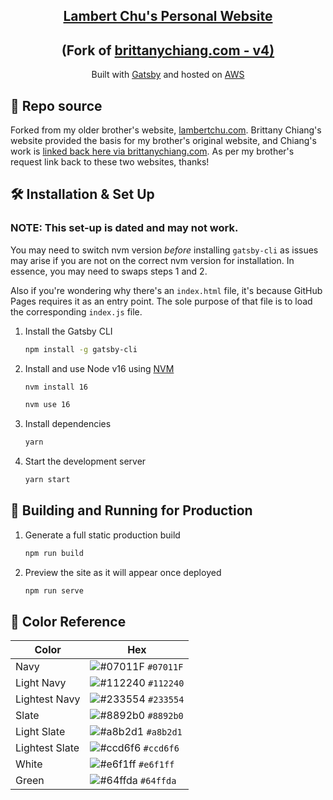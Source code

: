 <h2 align="center">
  <a href="https://lambertchu.com" target="_blank"> Lambert Chu's Personal Website</a>
</h2>
<h2 align="center">
   (Fork of <a href="https://brittanychiang.com" target="_blank"> brittanychiang.com - v4)</a>
</h2>

<p align="center">
  Built with <a href="https://www.gatsbyjs.org/" target="_blank">Gatsby</a> and hosted on <a href="https://aws.amazon.com" target="_blank">AWS</a>
</p>

## 🚨 Repo source

Forked from my older brother's website, [lambertchu.com](https://lambertchu.com). Brittany Chiang's website provided the basis for my brother's original website, and Chiang's work is [linked back here via brittanychiang.com](https://brittanychiang.com). As per my brother's request link back to these two websites, thanks!

## 🛠 Installation & Set Up

### NOTE: This set-up is dated and may not work.

You may need to switch nvm version _before_ installing `gatsby-cli` as issues may arise if you are not on the correct nvm version for installation. In essence, you may need to swaps steps 1 and 2.

Also if you're wondering why there's an `index.html` file, it's because GitHub Pages requires it as an entry point. The sole purpose of that file is to load the corresponding `index.js` file.

1. Install the Gatsby CLI

   ```sh
   npm install -g gatsby-cli
   ```

2. Install and use Node v16 using [NVM](https://github.com/nvm-sh/nvm)

   ```sh
   nvm install 16

   nvm use 16
   ```

3. Install dependencies

   ```sh
   yarn
   ```

4. Start the development server

   ```sh
   yarn start
   ```

## 🚀 Building and Running for Production

1. Generate a full static production build

   ```sh
   npm run build
   ```

1. Preview the site as it will appear once deployed

   ```sh
   npm run serve
   ```

## 🎨 Color Reference

| Color          | Hex                                                                |
| -------------- | ------------------------------------------------------------------ |
| Navy           | ![#07011F](https://via.placeholder.com/10/07011F?text=+) `#07011F` |
| Light Navy     | ![#112240](https://via.placeholder.com/10/07011F?text=+) `#112240` |
| Lightest Navy  | ![#233554](https://via.placeholder.com/10/303C55?text=+) `#233554` |
| Slate          | ![#8892b0](https://via.placeholder.com/10/8892b0?text=+) `#8892b0` |
| Light Slate    | ![#a8b2d1](https://via.placeholder.com/10/a8b2d1?text=+) `#a8b2d1` |
| Lightest Slate | ![#ccd6f6](https://via.placeholder.com/10/ccd6f6?text=+) `#ccd6f6` |
| White          | ![#e6f1ff](https://via.placeholder.com/10/e6f1ff?text=+) `#e6f1ff` |
| Green          | ![#64ffda](https://via.placeholder.com/10/64ffda?text=+) `#64ffda` |

